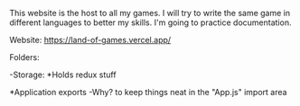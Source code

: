 This website is the host to all my games. I will try to write the same game in different languages to better my skills. I'm going to practice documentation.

Website: https://land-of-games.vercel.app/

Folders:

-Storage: 
*Holds redux stuff

*Application exports
-Why? to keep things neat in the "App.js" import area  